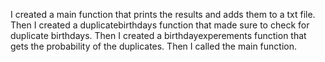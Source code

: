 I created a main function that prints the results and adds them to a txt file. 
Then I created a duplicatebirthdays function that made sure to check for duplicate birthdays. 
Then I created a birthdayexperements function that gets the probability of the duplicates.
Then I called the main function.
